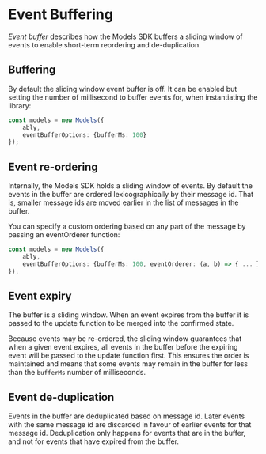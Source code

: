 # Event Buffering

*Event buffer* describes how the Models SDK buffers a sliding window of events to enable short-term reordering and de-duplication.

## Buffering

By default the sliding window event buffer is off.
It can be enabled but setting the number of millisecond to buffer events for, when instantiating the library:

```ts
const models = new Models({
    ably,
    eventBufferOptions: {bufferMs: 100}
});
```

## Event re-ordering

Internally, the Models SDK holds a sliding window of events. By default the events in the buffer are ordered lexicographically by their message id.
That is, smaller message ids are moved earlier in the list of messages in the buffer.

You can specify a custom ordering based on any part of the message by passing an eventOrderer function:

```ts
const models = new Models({
    ably,
    eventBufferOptions: {bufferMs: 100, eventOrderer: (a, b) => { ... }}
});
```

## Event expiry

The buffer is a sliding window. When an event expires from the buffer it is passed to the update function to be merged into the confirmed state.

Because events may be re-ordered, the sliding window guarantees that when a given event expires, all events in the buffer before the expiring event will be passed to the update
function first. This ensures the order is maintained and  means that some events may remain in the buffer for less than the `bufferMs` number of milliseconds.


## Event de-duplication

Events in the buffer are deduplicated based on message id. Later events with the same message id are discarded in favour of earlier events for that message id. Deduplication only
happens for events that are in the buffer, and not for events that have expired from the buffer.
